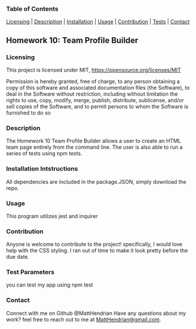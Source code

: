 
 ### Table of Contents 
 [Licensing](#licensing) | [Description](#description) | [Installation](#installation-intstructions) | [Usage](#usage) | [Contribution](#contribution) | [Tests](test-parameters) | [Contact](#contact)

  ## Homework 10: Team Profile Builder 


### Licensing
  This project is licensed under MIT, https://opensource.org/licenses/MIT
  
  Permission is hereby granted, free of charge, to any person obtaining a copy of this software and associated documentation files (the Software), to deal in the Software without restriction, including without limitation the rights to use, copy, modify, merge, publish, distribute, sublicense, and/or sell copies of the Software, and to permit persons to whom the Software is furnished to do so
  
### Description
  The Homework 10 Team Profile Builder allows a user to create an HTML team page entirely from the command line. The user is also able to run a series of tests using npm tests. 
### Installation Intstructions
  All dependencies are included in the package.JSON, simply download the repo.
### Usage 
  This program utilizes jest and inquirer
### Contribution
  Anyone is welcome to contribute to the project! specifically, I would love help with the CSS styling. I ran out of time to make it look pretty before the due date.
### Test Parameters
  you can test my app using npm test
### Contact
  Connect with me on Github @MattHendrian
  Have any questions about my work? feel free to reach out to me at MattHendrian@gmail.com. 
 